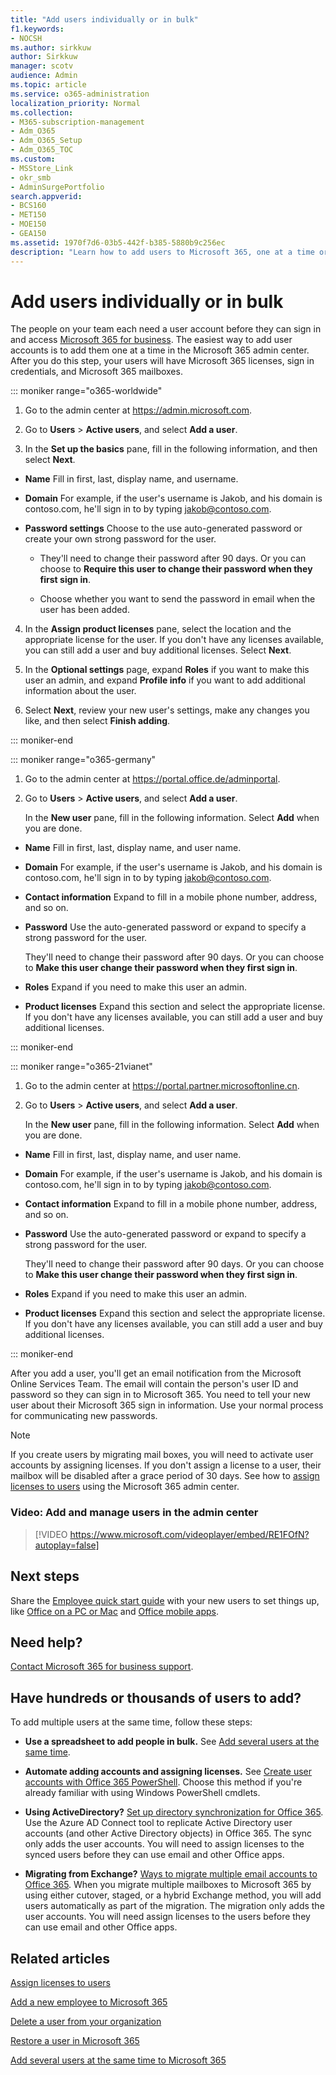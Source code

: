 ```yaml
---
title: "Add users individually or in bulk"
f1.keywords:
- NOCSH
ms.author: sirkkuw
author: Sirkkuw
manager: scotv
audience: Admin
ms.topic: article
ms.service: o365-administration
localization_priority: Normal
ms.collection: 
- M365-subscription-management
- Adm_O365
- Adm_O365_Setup
- Adm_O365_TOC
ms.custom:
- MSStore_Link
- okr_smb
- AdminSurgePortfolio
search.appverid:
- BCS160
- MET150
- MOE150
- GEA150
ms.assetid: 1970f7d6-03b5-442f-b385-5880b9c256ec
description: "Learn how to add users to Microsoft 365, one at a time or multiple users at the same time from a CSV file."
---
```


# Add users individually or in bulk

The people on your team each need a user account before they can sign in and access [Microsoft 365 for business](https://go.microsoft.com/fwlink/?LinkID=519395). The easiest way to add user accounts is to add them one at a time in the Microsoft 365 admin center. After you do this step, your users will have Microsoft 365 licenses, sign in credentials, and Microsoft 365 mailboxes.

::: moniker range="o365-worldwide"

1. Go to the admin center at <a href="https://go.microsoft.com/fwlink/p/?linkid=2024339" target="_blank">https://admin.microsoft.com</a>.

2. Go to **Users** > **Active users**, and select **Add a user**.
   
3. In the **Set up the basics** pane, fill in the following information, and then select **Next**. 
  
- **Name** Fill in first, last, display name, and username. 
    
- **Domain** For example, if the user's username is Jakob, and his domain is contoso.com, he'll sign in to by typing jakob@contoso.com. 
    
- **Password settings** Choose to the use auto-generated password or create your own strong password for the user. 
    
    - They'll need to change their password after 90 days. Or you can choose to **Require this user to change their password when they first sign in**.
    
    - Choose whether you want to  send the password in email when the user has been added. 
    
4. In the **Assign product licenses** pane, select the location and the appropriate license for the user. If you don't have any licenses available, you can still add a user and buy additional licenses. Select **Next**.

5. In the **Optional settings** page, expand **Roles** if you want to make this user an admin, and expand **Profile info** if you want to add additional information about the user. 

6. Select **Next**, review your new user's settings, make any changes you like, and then select **Finish adding**. 

::: moniker-end


::: moniker range="o365-germany"

1. Go to the admin center at <a href="https://go.microsoft.com/fwlink/p/?linkid=848041" target="_blank">https://portal.office.de/adminportal</a>.

2. Go to **Users** > **Active users**, and select **Add a user**.
   
  
   In the **New user** pane, fill in the following information. Select **Add** when you are done. 
  
- **Name** Fill in first, last, display name, and user name. 
    
- **Domain** For example, if the user's username is Jakob, and his domain is contoso.com, he'll sign in to by typing jakob@contoso.com. 
    
- **Contact information** Expand to fill in a mobile phone number, address, and so on. 
    
- **Password** Use the auto-generated password or expand to specify a strong password for the user. 
    
    They'll need to change their password after 90 days. Or you can choose to **Make this user change their password when they first sign in**.
    
- **Roles** Expand if you need to make this user an admin. 
    
- **Product licenses** Expand this section and select the appropriate license. If you don't have any licenses available, you can still add a user and buy additional licenses. 

::: moniker-end

::: moniker range="o365-21vianet"

1. Go to the admin center at <a href="https://go.microsoft.com/fwlink/p/?linkid=850627" target="_blank">https://portal.partner.microsoftonline.cn</a>.

2. Go to **Users** > **Active users**, and select **Add a user**.
   
  
   In the **New user** pane, fill in the following information. Select **Add** when you are done. 
  
- **Name** Fill in first, last, display name, and user name. 
    
- **Domain** For example, if the user's username is Jakob, and his domain is contoso.com, he'll sign in to by typing jakob@contoso.com. 
    
- **Contact information** Expand to fill in a mobile phone number, address, and so on. 
    
- **Password** Use the auto-generated password or expand to specify a strong password for the user. 
    
    They'll need to change their password after 90 days. Or you can choose to **Make this user change their password when they first sign in**.
    
- **Roles** Expand if you need to make this user an admin. 
    
- **Product licenses** Expand this section and select the appropriate license. If you don't have any licenses available, you can still add a user and buy additional licenses. 

::: moniker-end 
  
After you add a user, you'll get an email notification from the Microsoft Online Services Team. The email will contain the person's user ID and password so they can sign in to Microsoft 365. You need to tell your new user about their Microsoft 365 sign in information. Use your normal process for communicating new passwords.

> [!NOTE]
>If you create users by migrating mail boxes, you will need to activate user accounts by assigning licenses. If you don't assign a license to a user, their mailbox will be disabled after a grace period of 30 days. See how to [assign licenses to users](https://docs.microsoft.com/microsoft-365/admin/add-users/add-users) using the Microsoft 365 admin center.

### Video: Add and manage users in the admin center

> [!VIDEO https://www.microsoft.com/videoplayer/embed/RE1FOfN?autoplay=false]
  
## Next steps

Share the [Employee quick start guide](https://support.microsoft.com/office/b9700090-ce64-4046-ab92-ce8488a7bc0f) with your new users to set things up, like [Office on a PC or Mac](https://support.microsoft.com/office/4414eaaf-0478-48be-9c42-23adc4716658) and [Office mobile apps](https://support.microsoft.com/office/7dabb6cb-0046-40b6-81fe-767e0b1f014f).
  
## Need help?

[Contact Microsoft 365 for business support](../contact-support-for-business-products.md).  

## Have hundreds or thousands of users to add?


To add multiple users at the same time, follow these steps:
  
- **Use a spreadsheet to add people in bulk.** See [Add several users at the same time](https://docs.microsoft.com/office365/enterprise/add-several-users-at-the-same-time).
    
- **Automate adding accounts and assigning licenses.** See [Create user accounts with Office 365 PowerShell](https://docs.microsoft.com/office365/enterprise/powershell/create-user-accounts-with-office-365-powershell). Choose this method if you're already familiar with using Windows PowerShell cmdlets.
    
- **Using ActiveDirectory?** [Set up directory synchronization for Office 365](https://docs.microsoft.com/office365/enterprise/set-up-directory-synchronization). Use the Azure AD Connect tool to replicate Active Directory user accounts (and other Active Directory objects) in Office 365. The sync only adds the user accounts. You will need to assign licenses to the synced users before they can use email and other Office apps.
    
- **Migrating from Exchange?** [Ways to migrate multiple email accounts to Office 365](https://docs.microsoft.com/Exchange/mailbox-migration/mailbox-migration). When you migrate multiple mailboxes to Microsoft 365 by using either cutover, staged, or a hybrid Exchange method, you will add users automatically as part of the migration. The migration only adds the user accounts. You will need assign licenses to the users before they can use email and other Office apps.

## Related articles

[Assign licenses to users](../manage/assign-licenses-to-users.md)

[Add a new employee to Microsoft 365](add-new-employee.md)

[Delete a user from your organization](delete-a-user.md)

[Restore a user in Microsoft 365](restore-user.md)

[Add several users at the same time to Microsoft 365](https://docs.microsoft.com/office365/enterprise/add-several-users-at-the-same-time)

